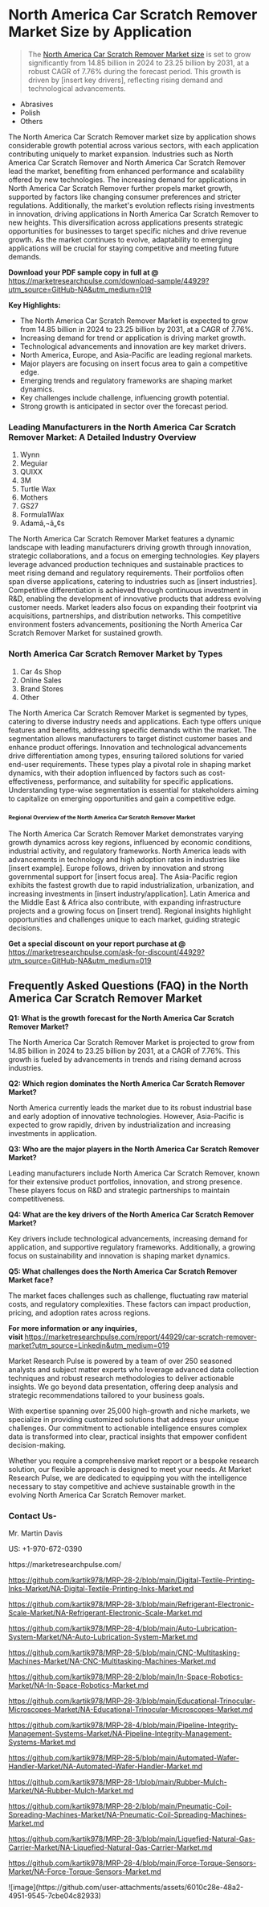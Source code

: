 <h1>North America Car Scratch Remover Market&nbsp;Size by Application</h1><blockquote><p>The <a href="https://marketresearchpulse.com/download-sample/44929?utm_source=GitHub-NA&amp;utm_medium=019">North America Car Scratch Remover Market size</a> is set to grow significantly from 14.85 billion in 2024 to 23.25 billion by 2031, at a robust CAGR of 7.76% during the forecast period. This growth is driven by [insert key drivers], reflecting rising demand and technological advancements.</p></blockquote><ul><li>Abrasives<li> Polish<li> Others</li></ul><p>The North America Car Scratch Remover market size by application shows considerable growth potential across various sectors, with each application contributing uniquely to market expansion. Industries such as North America Car Scratch Remover and North America Car Scratch Remover lead the market, benefiting from enhanced performance and scalability offered by new technologies. The increasing demand for applications in North America Car Scratch Remover further propels market growth, supported by factors like changing consumer preferences and stricter regulations. Additionally, the market's evolution reflects rising investments in innovation, driving applications in North America Car Scratch Remover to new heights. This diversification across applications presents strategic opportunities for businesses to target specific niches and drive revenue growth. As the market continues to evolve, adaptability to emerging applications will be crucial for staying competitive and meeting future demands.</p><p><strong>Download your PDF sample copy in full at @ </strong><a href="https://marketresearchpulse.com/download-sample/44929?utm_source=GitHub-NA&amp;utm_medium=019">https://marketresearchpulse.com/download-sample/44929?utm_source=GitHub-NA&amp;utm_medium=019</a></p><p><strong>Key Highlights: </strong></p><ul><li>The North America Car Scratch Remover Market is expected to grow from 14.85 billion in 2024 to 23.25 billion by 2031, at a CAGR of 7.76%.</li><li>Increasing demand for trend or application is driving market growth.</li><li>Technological advancements and innovation are key market drivers.</li><li>North America, Europe, and Asia-Pacific are leading regional markets.</li><li>Major players are focusing on insert focus area to gain a competitive edge.</li><li>Emerging trends and regulatory frameworks are shaping market dynamics.</li><li>Key challenges include challenge, influencing growth potential.</li><li>Strong growth is anticipated in sector over the forecast period.</li></ul><h3>Leading Manufacturers in the North America Car Scratch Remover Market: A Detailed Industry Overview</h3><ol><li>Wynn</li><li>Meguiar</li><li>QUIXX</li><li>3M</li><li>Turtle Wax</li><li>Mothers</li><li>GS27</li><li>Formula1Wax</li><li>Adamâ‚¬â„¢s</li></ol><div class="flex max-w-full flex-col flex-grow"><div class="min-h-8 text-message flex w-full flex-col items-end gap-2 whitespace-normal break-words [.text-message+&amp;]:mt-5" dir="auto" data-message-author-role="assistant" data-message-id="fd8432e4-4910-450d-b182-61b7bfb0a01f" data-message-model-slug="gpt-4o"><div class="flex w-full flex-col gap-1 empty:hidden first:pt-[3px]"><div class="markdown prose w-full break-words dark:prose-invert light"><p>The North America Car Scratch Remover Market features a dynamic landscape with leading manufacturers driving growth through innovation, strategic collaborations, and a focus on emerging technologies. Key players leverage advanced production techniques and sustainable practices to meet rising demand and regulatory requirements. Their portfolios often span diverse applications, catering to industries such as [insert industries]. Competitive differentiation is achieved through continuous investment in R&amp;D, enabling the development of innovative products that address evolving customer needs. Market leaders also focus on expanding their footprint via acquisitions, partnerships, and distribution networks. This competitive environment fosters advancements, positioning the North America Car Scratch Remover Market for sustained growth.</p></div></div></div></div><h3>North America Car Scratch Remover Market by Types</h3><ol><li>Car 4s Shop<li> Online Sales<li> Brand Stores<li> Other</li></ol><div class="flex max-w-full flex-col flex-grow"><div class="min-h-8 text-message flex w-full flex-col items-end gap-2 whitespace-normal break-words [.text-message+&amp;]:mt-5" dir="auto" data-message-author-role="assistant" data-message-id="084470be-0bb7-4664-bddf-5156b4f41249" data-message-model-slug="gpt-4o-mini"><div class="flex w-full flex-col gap-1 empty:hidden first:pt-[3px]"><div class="markdown prose w-full break-words dark:prose-invert light"><p>The North America Car Scratch Remover Market is segmented by types, catering to diverse industry needs and applications. Each type offers unique features and benefits, addressing specific demands within the market. The segmentation allows manufacturers to target distinct customer bases and enhance product offerings. Innovation and technological advancements drive differentiation among types, ensuring tailored solutions for varied end-user requirements. These types play a pivotal role in shaping market dynamics, with their adoption influenced by factors such as cost-effectiveness, performance, and suitability for specific applications. Understanding type-wise segmentation is essential for stakeholders aiming to capitalize on emerging opportunities and gain a competitive edge.</p></div></div></div></div><h3><span style="font-size: 11px;">Regional Overview of the North America Car Scratch Remover Market</span></h3><div class="flex max-w-full flex-col flex-grow"><div class="min-h-8 text-message flex w-full flex-col items-end gap-2 whitespace-normal break-words [.text-message+&amp;]:mt-5" dir="auto" data-message-author-role="assistant" data-message-id="e9038762-ce64-4e30-91c9-9bd413514231" data-message-model-slug="gpt-4o-mini"><div class="flex w-full flex-col gap-1 empty:hidden first:pt-[3px]"><div class="markdown prose w-full break-words dark:prose-invert light"><p>The North America Car Scratch Remover Market demonstrates varying growth dynamics across key regions, influenced by economic conditions, industrial activity, and regulatory frameworks. North America leads with advancements in technology and high adoption rates in industries like [insert example]. Europe follows, driven by innovation and strong governmental support for [insert focus area]. The Asia-Pacific region exhibits the fastest growth due to rapid industrialization, urbanization, and increasing investments in [insert industry/application]. Latin America and the Middle East &amp; Africa also contribute, with expanding infrastructure projects and a growing focus on [insert trend]. Regional insights highlight opportunities and challenges unique to each market, guiding strategic decisions.</p></div></div></div></div><p><strong>Get a special discount on your report purchase at @ </strong><a href="https://marketresearchpulse.com/ask-for-discount/44929?utm_source=GitHub-NA&amp;utm_medium=019">https://marketresearchpulse.com/ask-for-discount/44929?utm_source=GitHub-NA&amp;utm_medium=019</a></p><h2>Frequently Asked Questions (FAQ) in the North America Car Scratch Remover Market</h2><p><strong>Q1: What is the growth forecast for the North America Car Scratch Remover Market?</strong></p><p>The North America Car Scratch Remover Market is projected to grow from 14.85 billion in 2024 to 23.25 billion by 2031, at a CAGR of 7.76%. This growth is fueled by advancements in trends and rising demand across industries.</p><p><strong>Q2: Which region dominates the North America Car Scratch Remover Market?</strong></p><p>North America currently leads the market due to its robust industrial base and early adoption of innovative technologies. However, Asia-Pacific is expected to grow rapidly, driven by industrialization and increasing investments in application.</p><p><strong>Q3: Who are the major players in the North America Car Scratch Remover Market?</strong></p><p>Leading manufacturers include North America Car Scratch Remover, known for their extensive product portfolios, innovation, and strong presence. These players focus on R&amp;D and strategic partnerships to maintain competitiveness.</p><p><strong>Q4: What are the key drivers of the North America Car Scratch Remover Market?</strong></p><p>Key drivers include technological advancements, increasing demand for application, and supportive regulatory frameworks. Additionally, a growing focus on sustainability and innovation is shaping market dynamics.</p><p><strong>Q5: What challenges does the North America Car Scratch Remover Market face?</strong></p><p>The market faces challenges such as challenge, fluctuating raw material costs, and regulatory complexities. These factors can impact production, pricing, and adoption rates across regions.</p><p><strong>For more information or any inquiries, visit&nbsp;</strong><a href="https://marketresearchpulse.com/report/44929/car-scratch-remover-market?utm_source=Linkedin&utm_medium=019">https://marketresearchpulse.com/report/44929/car-scratch-remover-market?utm_source=Linkedin&utm_medium=019</a></p><p>Market Research Pulse is powered by a team of over 250 seasoned analysts and subject matter experts who leverage advanced data collection techniques and robust research methodologies to deliver actionable insights. We go beyond data presentation, offering deep analysis and strategic recommendations tailored to your business goals.</p><p>With expertise spanning over 25,000 high-growth and niche markets, we specialize in providing customized solutions that address your unique challenges. Our commitment to actionable intelligence ensures complex data is transformed into clear, practical insights that empower confident decision-making.</p><p>Whether you require a comprehensive market report or a bespoke research solution, our flexible approach is designed to meet your needs. At Market Research Pulse, we are dedicated to equipping you with the intelligence necessary to stay competitive and achieve sustainable growth in the evolving North America Car Scratch Remover market.</p><h3><strong>Contact Us-</strong></h3><p>Mr. Martin Davis</p><p>US: +1-970-672-0390</p><p>https://marketresearchpulse.com/</p><p><a href="https://github.com/kartik978/MRP-28-2/blob/main/Digital-Textile-Printing-Inks-Market/NA-Digital-Textile-Printing-Inks-Market.md">https://github.com/kartik978/MRP-28-2/blob/main/Digital-Textile-Printing-Inks-Market/NA-Digital-Textile-Printing-Inks-Market.md</a></p><p><a href="https://github.com/kartik978/MRP-28-3/blob/main/Refrigerant-Electronic-Scale-Market/NA-Refrigerant-Electronic-Scale-Market.md">https://github.com/kartik978/MRP-28-3/blob/main/Refrigerant-Electronic-Scale-Market/NA-Refrigerant-Electronic-Scale-Market.md</a></p><p><a href="https://github.com/kartik978/MRP-28-4/blob/main/Auto-Lubrication-System-Market/NA-Auto-Lubrication-System-Market.md">https://github.com/kartik978/MRP-28-4/blob/main/Auto-Lubrication-System-Market/NA-Auto-Lubrication-System-Market.md</a></p><p><a href="https://github.com/kartik978/MRP-28-5/blob/main/CNC-Multitasking-Machines-Market/NA-CNC-Multitasking-Machines-Market.md">https://github.com/kartik978/MRP-28-5/blob/main/CNC-Multitasking-Machines-Market/NA-CNC-Multitasking-Machines-Market.md</a></p><p><a href="https://github.com/kartik978/MRP-28-2/blob/main/In-Space-Robotics-Market/NA-In-Space-Robotics-Market.md">https://github.com/kartik978/MRP-28-2/blob/main/In-Space-Robotics-Market/NA-In-Space-Robotics-Market.md</a></p><p><a href="https://github.com/kartik978/MRP-28-3/blob/main/Educational-Trinocular-Microscopes-Market/NA-Educational-Trinocular-Microscopes-Market.md">https://github.com/kartik978/MRP-28-3/blob/main/Educational-Trinocular-Microscopes-Market/NA-Educational-Trinocular-Microscopes-Market.md</a></p><p><a href="https://github.com/kartik978/MRP-28-4/blob/main/Pipeline-Integrity-Management-Systems-Market/NA-Pipeline-Integrity-Management-Systems-Market.md">https://github.com/kartik978/MRP-28-4/blob/main/Pipeline-Integrity-Management-Systems-Market/NA-Pipeline-Integrity-Management-Systems-Market.md</a></p><p><a href="https://github.com/kartik978/MRP-28-5/blob/main/Automated-Wafer-Handler-Market/NA-Automated-Wafer-Handler-Market.md">https://github.com/kartik978/MRP-28-5/blob/main/Automated-Wafer-Handler-Market/NA-Automated-Wafer-Handler-Market.md</a></p><p><a href="https://github.com/kartik978/MRP-28-1/blob/main/Rubber-Mulch-Market/NA-Rubber-Mulch-Market.md">https://github.com/kartik978/MRP-28-1/blob/main/Rubber-Mulch-Market/NA-Rubber-Mulch-Market.md</a></p><p><a href="https://github.com/kartik978/MRP-28-2/blob/main/Pneumatic-Coil-Spreading-Machines-Market/NA-Pneumatic-Coil-Spreading-Machines-Market.md">https://github.com/kartik978/MRP-28-2/blob/main/Pneumatic-Coil-Spreading-Machines-Market/NA-Pneumatic-Coil-Spreading-Machines-Market.md</a></p><p><a href="https://github.com/kartik978/MRP-28-3/blob/main/Liquefied-Natural-Gas-Carrier-Market/NA-Liquefied-Natural-Gas-Carrier-Market.md">https://github.com/kartik978/MRP-28-3/blob/main/Liquefied-Natural-Gas-Carrier-Market/NA-Liquefied-Natural-Gas-Carrier-Market.md</a></p><p><a href="https://github.com/kartik978/MRP-28-4/blob/main/Force-Torque-Sensors-Market/NA-Force-Torque-Sensors-Market.md">https://github.com/kartik978/MRP-28-4/blob/main/Force-Torque-Sensors-Market/NA-Force-Torque-Sensors-Market.md</a></p>
![image](https://github.com/user-attachments/assets/6010c28e-48a2-4951-9545-7cbe04c82933)
